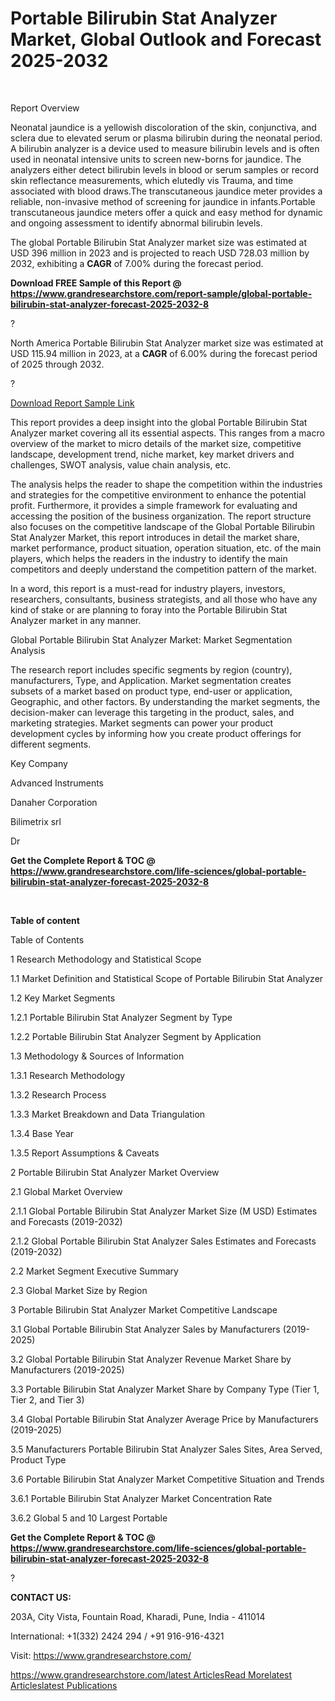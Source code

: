 <h1>Portable Bilirubin Stat Analyzer Market, Global Outlook and Forecast 2025-2032</h1><br/><p>Report Overview</p>
 
 
 
 <p>Neonatal jaundice is a yellowish discoloration of the skin, conjunctiva, and sclera due to elevated serum or plasma bilirubin during the neonatal period. A bilirubin analyzer is a device used to measure bilirubin levels and is often used in neonatal intensive units to screen new-borns for jaundice. The analyzers either detect bilirubin levels in blood or serum samples or record skin reflectance measurements, which elutedly vis Trauma, and time associated with blood draws.The transcutaneous jaundice meter provides a reliable, non-invasive method of screening for jaundice in infants.Portable transcutaneous jaundice meters offer a quick and easy method for dynamic and ongoing assessment to identify abnormal bilirubin levels.</p>
 
 
 
 <p>The global Portable Bilirubin Stat Analyzer market size was estimated at USD 396 million in 2023 and is projected to reach USD 728.03 million by 2032, exhibiting a <strong>CAGR</strong> of 7.00% during the forecast period.</p>
 
 
 
 <div><b>Download FREE Sample of this Report @ <a href="https://www.grandresearchstore.com/report-sample/global-portable-bilirubin-stat-analyzer-forecast-2025-2032-8">https://www.grandresearchstore.com/report-sample/global-portable-bilirubin-stat-analyzer-forecast-2025-2032-8</a></b></div>
 
 
 
 <p>? </p>
 
 
 
 <p>North America Portable Bilirubin Stat Analyzer market size was estimated at USD 115.94 million in 2023, at a <strong>CAGR</strong> of 6.00% during the forecast period of 2025 through 2032.</p>
 
 
 
 <p>? </p>
 
 
 
 <p><a href="https://www.grandresearchstore.com/mr-admin/report-sample/global-portable-bilirubin-stat-analyzer-forecast-2025-2032-8">Download Report Sample Link</a></p>
 
 
 
 <p>This report provides a deep insight into the global Portable Bilirubin Stat Analyzer market covering all its essential aspects. This ranges from a macro overview of the market to micro details of the market size, competitive landscape, development trend, niche market, key market drivers and challenges, SWOT analysis, value chain analysis, etc.</p>
 
 
 
 <p>The analysis helps the reader to shape the competition within the industries and strategies for the competitive environment to enhance the potential profit. Furthermore, it provides a simple framework for evaluating and accessing the position of the business organization. The report structure also focuses on the competitive landscape of the Global Portable Bilirubin Stat Analyzer Market, this report introduces in detail the market share, market performance, product situation, operation situation, etc. of the main players, which helps the readers in the industry to identify the main competitors and deeply understand the competition pattern of the market.</p>
 
 
 
 <p>In a word, this report is a must-read for industry players, investors, researchers, consultants, business strategists, and all those who have any kind of stake or are planning to foray into the Portable Bilirubin Stat Analyzer market in any manner.</p>
 
 
 
 <p>Global Portable Bilirubin Stat Analyzer Market: Market Segmentation Analysis</p>
 
 
 
 <p>The research report includes specific segments by region (country), manufacturers, Type, and Application. Market segmentation creates subsets of a market based on product type, end-user or application, Geographic, and other factors. By understanding the market segments, the decision-maker can leverage this targeting in the product, sales, and marketing strategies. Market segments can power your product development cycles by informing how you create product offerings for different segments.</p>
 
 
 
 <p>Key Company</p>
 
 
 
 <p>Advanced Instruments</p>
 
 
 
 <p>Danaher Corporation</p>
 
 
 
 <p>Bilimetrix srl</p>
 
 
 
 <p>Dr</p>
 
 
 
 <div><b>Get the Complete Report & TOC @ <a href="https://www.grandresearchstore.com/life-sciences/global-portable-bilirubin-stat-analyzer-forecast-2025-2032-8">https://www.grandresearchstore.com/life-sciences/global-portable-bilirubin-stat-analyzer-forecast-2025-2032-8</a></b></div>
 
 
 
 <p><br />
 
 <b>Table of content</b></p>
 
 
 
 <p>Table of Contents<br />
 
 1 Research Methodology and Statistical Scope<br />
 
 1.1 Market Definition and Statistical Scope of Portable Bilirubin Stat Analyzer<br />
 
 1.2 Key Market Segments<br />
 
 1.2.1 Portable Bilirubin Stat Analyzer Segment by Type<br />
 
 1.2.2 Portable Bilirubin Stat Analyzer Segment by Application<br />
 
 1.3 Methodology & Sources of Information<br />
 
 1.3.1 Research Methodology<br />
 
 1.3.2 Research Process<br />
 
 1.3.3 Market Breakdown and Data Triangulation<br />
 
 1.3.4 Base Year<br />
 
 1.3.5 Report Assumptions & Caveats<br />
 
 2 Portable Bilirubin Stat Analyzer Market Overview<br />
 
 2.1 Global Market Overview<br />
 
 2.1.1 Global Portable Bilirubin Stat Analyzer Market Size (M USD) Estimates and Forecasts (2019-2032)<br />
 
 2.1.2 Global Portable Bilirubin Stat Analyzer Sales Estimates and Forecasts (2019-2032)<br />
 
 2.2 Market Segment Executive Summary<br />
 
 2.3 Global Market Size by Region<br />
 
 3 Portable Bilirubin Stat Analyzer Market Competitive Landscape<br />
 
 3.1 Global Portable Bilirubin Stat Analyzer Sales by Manufacturers (2019-2025)<br />
 
 3.2 Global Portable Bilirubin Stat Analyzer Revenue Market Share by Manufacturers (2019-2025)<br />
 
 3.3 Portable Bilirubin Stat Analyzer Market Share by Company Type (Tier 1, Tier 2, and Tier 3)<br />
 
 3.4 Global Portable Bilirubin Stat Analyzer Average Price by Manufacturers (2019-2025)<br />
 
 3.5 Manufacturers Portable Bilirubin Stat Analyzer Sales Sites, Area Served, Product Type<br />
 
 3.6 Portable Bilirubin Stat Analyzer Market Competitive Situation and Trends<br />
 
 3.6.1 Portable Bilirubin Stat Analyzer Market Concentration Rate<br />
 
 3.6.2 Global 5 and 10 Largest Portable</p>
 
 
 
 <div><b>Get the Complete Report & TOC @ <a href="https://www.grandresearchstore.com/life-sciences/global-portable-bilirubin-stat-analyzer-forecast-2025-2032-8">https://www.grandresearchstore.com/life-sciences/global-portable-bilirubin-stat-analyzer-forecast-2025-2032-8</a></b></div>
 
 
 
 <p>? </p>
 
 
 
 <p><b>CONTACT US:</b><br />
 
 203A, City Vista, Fountain Road, Kharadi, Pune, India - 411014<br />
 
 International: +1(332) 2424 294 / +91 916-916-4321<br />
 
 Visit: <a href="https://www.grandresearchstore.com/">https://www.grandresearchstore.com/</a><br />
 
 <a href="https://gyeongbokgung.com">https://www.grandresearchstore.com/</a><a href="https://hallyeomaritime.com">latest Articles</a><a href="https://jingwansa.com">Read More</a><a href="https://nguoiviet.jp/">latest Articles</a><a href="https://www.intelmarketresearch.com/">latest Publications</a></p>